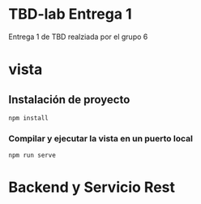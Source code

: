 # TBD-lab Entrega 1
Entrega 1 de TBD realziada por el grupo 6
# vista

## Instalación de proyecto
```
npm install
```

### Compilar y ejecutar la vista en un puerto local
```
npm run serve
```

# Backend y Servicio Rest

